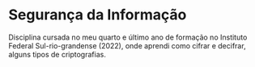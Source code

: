 # Segurança da Informação
Disciplina cursada no meu quarto e último ano de formação no Instituto Federal Sul-rio-grandense (2022), onde aprendi como cifrar e decifrar, alguns tipos de criptografias.
